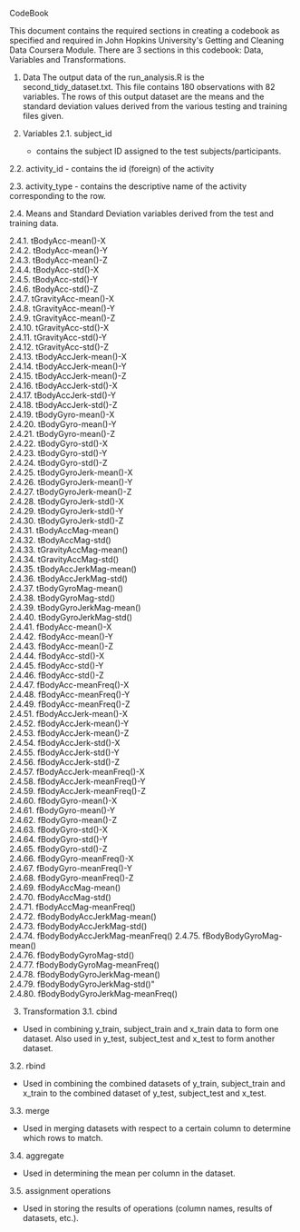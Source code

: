 CodeBook

This document contains the required sections in creating a codebook as specified and required in John Hopkins University's Getting and Cleaning Data Coursera Module.
There are 3 sections in this codebook: Data, Variables and Transformations.

1. Data
The output data of the run_analysis.R is the second_tidy_dataset.txt. This file contains 180 observations with 82 variables. The rows of this output dataset are the means and the standard deviation values derived from the various testing and training files given.

2. Variables
2.1. subject_id
    - contains the subject ID assigned to the test subjects/participants.
    
2.2. activity_id
    - contains the id (foreign) of the activity
    
2.3. activity_type
    - contains the descriptive name of the activity corresponding to the row.
    
2.4. Means and Standard Deviation variables derived from the test and training data. 

2.4.1. tBodyAcc-mean()-X           
2.4.2. tBodyAcc-mean()-Y              
2.4.3. tBodyAcc-mean()-Z              
2.4.4. tBodyAcc-std()-X               
2.4.5. tBodyAcc-std()-Y               
2.4.6. tBodyAcc-std()-Z               
2.4.7. tGravityAcc-mean()-X           
2.4.8. tGravityAcc-mean()-Y           
2.4.9. tGravityAcc-mean()-Z           
2.4.10. tGravityAcc-std()-X            
2.4.11. tGravityAcc-std()-Y            
2.4.12. tGravityAcc-std()-Z            
2.4.13. tBodyAccJerk-mean()-X          
2.4.14. tBodyAccJerk-mean()-Y          
2.4.15. tBodyAccJerk-mean()-Z          
2.4.16. tBodyAccJerk-std()-X           
2.4.17. tBodyAccJerk-std()-Y           
2.4.18. tBodyAccJerk-std()-Z           
2.4.19. tBodyGyro-mean()-X             
2.4.20. tBodyGyro-mean()-Y             
2.4.21. tBodyGyro-mean()-Z             
2.4.22. tBodyGyro-std()-X              
2.4.23. tBodyGyro-std()-Y              
2.4.24. tBodyGyro-std()-Z              
2.4.25. tBodyGyroJerk-mean()-X         
2.4.26. tBodyGyroJerk-mean()-Y         
2.4.27. tBodyGyroJerk-mean()-Z         
2.4.28. tBodyGyroJerk-std()-X          
2.4.29. tBodyGyroJerk-std()-Y          
2.4.30. tBodyGyroJerk-std()-Z          
2.4.31. tBodyAccMag-mean()             
2.4.32. tBodyAccMag-std()              
2.4.33. tGravityAccMag-mean()          
2.4.34. tGravityAccMag-std()           
2.4.35. tBodyAccJerkMag-mean()         
2.4.36. tBodyAccJerkMag-std()          
2.4.37. tBodyGyroMag-mean()            
2.4.38. tBodyGyroMag-std()             
2.4.39. tBodyGyroJerkMag-mean()        
2.4.40. tBodyGyroJerkMag-std()         
2.4.41. fBodyAcc-mean()-X              
2.4.42. fBodyAcc-mean()-Y              
2.4.43. fBodyAcc-mean()-Z              
2.4.44. fBodyAcc-std()-X               
2.4.45. fBodyAcc-std()-Y              
2.4.46. fBodyAcc-std()-Z               
2.4.47. fBodyAcc-meanFreq()-X          
2.4.48. fBodyAcc-meanFreq()-Y          
2.4.49. fBodyAcc-meanFreq()-Z          
2.4.51. fBodyAccJerk-mean()-X          
2.4.52. fBodyAccJerk-mean()-Y          
2.4.53. fBodyAccJerk-mean()-Z          
2.4.54. fBodyAccJerk-std()-X           
2.4.55. fBodyAccJerk-std()-Y           
2.4.56. fBodyAccJerk-std()-Z           
2.4.57. fBodyAccJerk-meanFreq()-X      
2.4.58. fBodyAccJerk-meanFreq()-Y      
2.4.59. fBodyAccJerk-meanFreq()-Z      
2.4.60. fBodyGyro-mean()-X             
2.4.61. fBodyGyro-mean()-Y             
2.4.62. fBodyGyro-mean()-Z             
2.4.63. fBodyGyro-std()-X              
2.4.64. fBodyGyro-std()-Y              
2.4.65. fBodyGyro-std()-Z              
2.4.66. fBodyGyro-meanFreq()-X         
2.4.67. fBodyGyro-meanFreq()-Y         
2.4.68. fBodyGyro-meanFreq()-Z         
2.4.69. fBodyAccMag-mean()          
2.4.70. fBodyAccMag-std()              
2.4.71. fBodyAccMag-meanFreq()         
2.4.72. fBodyBodyAccJerkMag-mean()     
2.4.73. fBodyBodyAccJerkMag-std()      
2.4.74. fBodyBodyAccJerkMag-meanFreq() 
2.4.75. fBodyBodyGyroMag-mean()        
2.4.76. fBodyBodyGyroMag-std()         
2.4.77. fBodyBodyGyroMag-meanFreq()    
2.4.78. fBodyBodyGyroJerkMag-mean()    
2.4.79. fBodyBodyGyroJerkMag-std()"     
2.4.80. fBodyBodyGyroJerkMag-meanFreq()

3. Transformation
3.1. cbind
- Used in combining y_train, subject_train and x_train data to form one dataset. Also used in y_test, subject_test and x_test to form another dataset.

3.2. rbind
- Used in combining the combined datasets of y_train, subject_train and x_train to the combined dataset of y_test, subject_test and x_test. 

3.3. merge
- Used in merging datasets with respect to a certain column to determine which rows to match.

3.4. aggregate
- Used in determining the mean per column in the dataset.

3.5. assignment operations
- Used in storing the results of operations (column names, results of datasets, etc.).
